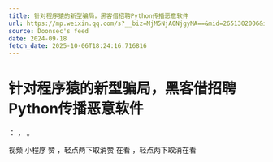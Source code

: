 ```yaml
---
title: 针对程序猿的新型骗局，黑客借招聘Python传播恶意软件
url: https://mp.weixin.qq.com/s?__biz=MjM5NjA0NjgyMA==&mid=2651302006&idx=3&sn=d8f44318f91f91db4b877d7c57073f97
source: Doonsec's feed
date: 2024-09-18
fetch_date: 2025-10-06T18:24:16.716816
---
```


# 针对程序猿的新型骗局，黑客借招聘Python传播恶意软件

：
，
。

视频
小程序
赞
，轻点两下取消赞
在看
，轻点两下取消在看